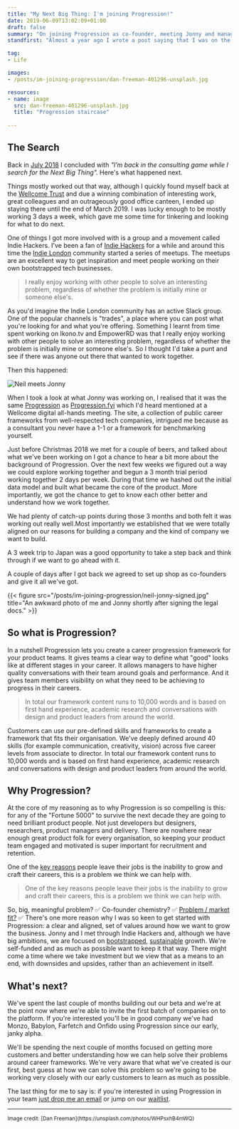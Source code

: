 ```yaml
---
title: "My Next Big Thing: I'm joining Progression!"
date: 2019-06-09T13:02:09+01:00
draft: false
summary: "On joining Progression as co-founder, meeting Jonny and managing career growth in digital teams."
standfirst: "Almost a year ago I wrote a post saying that I was on the lookout for my Next Big Thing. Well, I found it!"

tag:
- Life

images:
- /posts/im-joining-progression/dan-freeman-401296-unsplash.jpg

resources:
- name: image
  src: dan-freeman-401296-unsplash.jpg
  title: "Progression staircase"
  
---
```

## The Search
Back in [July 2018](/posts/writing-my-next-steps/) I concluded with *"I’m back in the consulting game while I search for the Next Big Thing".* Here's what happened next.

Things mostly worked out that way, although I quickly found myself back at the [Wellcome Trust](https://medium.com/wellcome-digital) and due a winning combination of interesting work, great colleagues and an outrageously good office canteen, I ended up staying there until the end of March 2019. I was lucky enough to be mostly working 3 days a week, which gave me some time for tinkering and looking for what to do next.

One of things I got more involved with is a group and a movement called Indie Hackers. I've been a fan of [Indie Hackers](https://www.indiehackers.com/) for a while and around this time the [Indie London](https://indieldn.com/events/) community started a series of meetups. The meetups are an excellent way to get inspiration and meet people working on their own bootstrapped tech businesses.

>I really enjoy working with other people to solve an interesting problem, regardless of whether the problem is initially mine or someone else's.

As you'd imagine the Indie London community has an active Slack group. One of the popular channels is "trades", a place where you can post what you're looking for and what you're offering. Something I learnt from time spent working on  Ikono.tv and EmpowerRD was that I really enjoy working with other people to solve an interesting problem, regardless of whether the problem is initially mine or someone else's. So I thought I'd take a punt and see if there was anyone out there that wanted to work together.

Then this happened:

![Neil meets Jonny](/posts/im-joining-progression/neil-met-jonny.png)

When I took a look at what Jonny was working on, I realised that it was the same [Progression](https://www.progressionapp.com) as [Progression.fyi](http://progression.fyi) which I'd heard mentioned at a Wellcome digital all-hands meeting. The site, a collection of public career frameworks from well-respected tech companies, intrigued me because as a consultant you never have a 1-1 or a framework for benchmarking yourself.

Just before Christmas 2018 we met for a couple of beers, and talked about what we've been working on I got a chance to hear a bit more about the background of Progression. Over the next few weeks we figured out a way we could explore working together and begun a 3 month trial period working together 2 days per week. During that time we hashed out the initial data model and built what became the core of the product. More importantly, we got the chance to get to know each other better and understand how we work together. 

We had plenty of catch-up points during those 3 months and both felt it was working out really well.Most importantly we established that we were totally aligned on our reasons for building a company and the kind of company we want to build. 

A 3 week trip to Japan was a good opportunity to take a step back and think through if we want to go ahead with it.

A couple of days after I got back we agreed to set up shop as co-founders and give it all we've got.

{{< figure src="/posts/im-joining-progression/neil-jonny-signed.jpg" title="An awkward photo of me and Jonny shortly after signing the legal docs." >}}

## So what is Progression?
In a nutshell Progression lets you create a career progression framework for your product teams. It gives teams a clear way to define what "good" looks like at different stages in your career. It allows managers to have higher quality conversations with their team around goals and performance. And it gives team members visibility on what they need to be achieving to progress in their careers.

>In total our framework content runs to 10,000 words and is based on first hand experience, academic research and conversations with design and product leaders from around the world.

 Customers can use our pre-defined skills and frameworks to create a framework that fits their organisation. We've deeply defined around 40 skills (for example communication, creativity, vision) across five career levels from associate to director. In total our framework content runs to 10,000 words and is based on first hand experience, academic research and conversations with design and product leaders from around the world.

## Why Progression?
At the core of my reasoning as to why Progression is so compelling is this: for any of the "Fortune 5000" to survive the next decade they are going to need brilliant product people. Not just developers but designers, researchers, product managers and delivery. There are nowhere near enough great product folk for every organisation, so keeping your product team engaged and motivated is super important for recruitment and retention.

One of the [key reasons](https://hbr.org/2018/01/why-people-really-quit-their-jobs) people leave their jobs is the inability to grow and craft their careers, this is a problem we think we can help with. 

>One of the key reasons people leave their jobs is the inability to grow and craft their careers, this is a problem we think we can help with.

So, big, meaningful problem? ✅️ Co-founder chemistry? ✅ [Problem / market fit?](https://seanonstartups.co/2017/07/24/problem-market-fit/) ✅  There's one more reason why I was so keen to get started with Progression: a clear and aligned, set of values around how we want to grow the business. Jonny and I met through Indie Hackers and, although we have big ambitions, we are focused on [bootstrapped](https://about.crunchbase.com/blog/bootstrapping-business), [sustainable](https://basecamp.com/books/calm) growth. We're self-funded and as much as possible want to keep it that way. There might come a time where we take investment but we view that as a means to an end, with downsides and upsides, rather than an achievement in itself.

## What's next?
We've spent the last couple of months building out our beta and we're at the point now where we're able to invite the first batch of companies on to the platform. If you're interested you'll be in good company we've had Monzo, Babylon, Farfetch and Onfido using Progression since our early, janky alpha. 

We'll be spending the next couple of months focused on getting more customers and better understanding how we can help solve their problems around career frameworks. We're very aware that what we've created is our first, best guess at how we can solve this problem so we're going to be working very closely with our early customers to learn as much as possible.

The last thing for me to say is: if you're interested in using Progression in your team [just drop me an email](mailto:neil@progressionapp.com) or jump on our [waitlist](https://www.progressionapp.com/#alpha-form). 

<hr>
<small>
Image credit: [Dan Freeman](https://unsplash.com/photos/WHPsxhB4mWQ) 
</small>